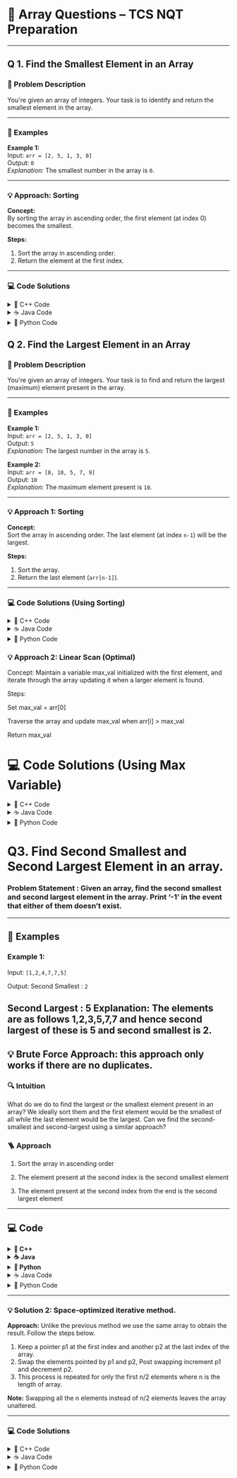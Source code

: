 # 📂 Array Questions – TCS NQT Preparation

---

## Q 1. Find the Smallest Element in an Array

### 🧩 Problem Description
You're given an array of integers. Your task is to identify and return the smallest element in the array.

---

### 🧪 Examples

**Example 1:**  
Input: `arr = [2, 5, 1, 3, 0]`  
Output: `0`  
_Explanation:_ The smallest number in the array is `0`.

---

### 💡 Approach: Sorting

**Concept:**  
By sorting the array in ascending order, the first element (at index 0) becomes the smallest.

**Steps:**
1. Sort the array in ascending order.
2. Return the element at the first index.

---

### 💻 Code Solutions

<details>
<summary>🔷 C++ Code</summary>

```cpp
#include <bits/stdc++.h>
using namespace std;

// Function to find the minimum element
int findMinElement(vector<int>& nums) {
    sort(nums.begin(), nums.end());  // Sort the array
    return nums[0];                  // First element is the smallest
}

int main() {
    vector<int> arr1 = {2, 5, 1, 3, 0};
    vector<int> arr2 = {8, 10, 5, 7, 9};

    cout << "Smallest element in arr1: " << findMinElement(arr1) << endl;
    cout << "Smallest element in arr2: " << findMinElement(arr2) << endl;

    return 0;
} 
```

</details> <details> <summary>☕ Java Code</summary>

```Java
import java.util.Arrays;

public class Main {
    // Function to return the smallest element
    static int findMinElement(int[] arr) {
        Arrays.sort(arr);  // Sort the array
        return arr[0];     // First element is the minimum
    }

    public static void main(String[] args) {
        int[] arr1 = {2, 5, 1, 3, 0};
        int[] arr2 = {8, 10, 5, 7, 9};

        System.out.println("Smallest element in arr1: " + findMinElement(arr1));
        System.out.println("Smallest element in arr2: " + findMinElement(arr2));
    }
}
```

</details> <details> <summary>🐍 Python Code</summary>

```Python
def find_min_element(arr):
    arr.sort()  # Sort the array
    return arr[0]  # Return the first (smallest) element
```

# Example usage
arr1 = [2, 5, 1, 3, 0]
arr2 = [8, 10, 5, 7, 9]

print("Smallest element in arr1:", find_min_element(arr1))
print("Smallest element in arr2:", find_min_element(arr2))

</details>

## Q 2. Find the Largest Element in an Array

### 🧩 Problem Description
You're given an array of integers. Your task is to find and return the largest (maximum) element present in the array.

---

### 🧪 Examples

**Example 1:**  
Input: `arr = [2, 5, 1, 3, 0]`  
Output: `5`  
_Explanation:_ The largest number in the array is `5`.

**Example 2:**  
Input: `arr = [8, 10, 5, 7, 9]`  
Output: `10`  
_Explanation:_ The maximum element present is `10`.

---

### 💡 Approach 1: Sorting

**Concept:**  
Sort the array in ascending order. The last element (at index `n-1`) will be the largest.

**Steps:**
1. Sort the array.
2. Return the last element (`arr[n-1]`).

---

### 💻 Code Solutions (Using Sorting)

<details><summary>🔷 C++ Code</summary>

```cpp
#include <bits/stdc++.h>
using namespace std;

// Function to return the largest element after sorting
int findMaxSorted(vector<int>& arr) {
    sort(arr.begin(), arr.end());  // Sort in ascending order
    return arr[arr.size() - 1];    // Last element is the largest
}

int main() {
    vector<int> arr1 = {2, 5, 1, 3, 0};
    vector<int> arr2 = {8, 10, 5, 7, 9};

    cout << "The largest element in arr1: " << findMaxSorted(arr1) << endl;
    cout << "The largest element in arr2: " << findMaxSorted(arr2) << endl;

    return 0;
}
```
</details><details><summary>☕ Java Code</summary>

```Java
import java.util.Arrays;

public class Main {
    // Returns the maximum element using sorting
    static int findMaxSorted(int[] arr) {
        Arrays.sort(arr);
        return arr[arr.length - 1];  // Last element
    }

    public static void main(String[] args) {
        int[] arr1 = {2, 5, 1, 3, 0};
        int[] arr2 = {8, 10, 5, 7, 9};

        System.out.println("The largest element in arr1: " + findMaxSorted(arr1));
        System.out.println("The largest element in arr2: " + findMaxSorted(arr2));
    }
}
```
</details>

<details><summary>🐍 Python Code</summary>

```Python
def find_max_sorted(arr):
    arr.sort()  # Sort the array in ascending order
    return arr[-1]  # Return the last element
```
</details>

### 💡 Approach 2: Linear Scan (Optimal)
Concept:
Maintain a variable max_val initialized with the first element, and iterate through the array updating it when a larger element is found.

Steps:

Set max_val = arr[0]

Traverse the array and update max_val when arr[i] > max_val

Return max_val

# 💻 Code Solutions (Using Max Variable)
<details><summary>🔷 C++ Code</summary>

```cpp
#include <bits/stdc++.h>
using namespace std;

// Linear scan to find the largest element
int findLargestElement(int arr[], int n) {
    int max_val = arr[0];
    for (int i = 1; i < n; i++) {
        if (arr[i] > max_val)
            max_val = arr[i];
    }
    return max_val;
}

int main() {
    int arr1[] = {2, 5, 1, 3, 0};
    int arr2[] = {8, 10, 5, 7, 9};

    cout << "Largest in arr1: " << findLargestElement(arr1, 5) << endl;
    cout << "Largest in arr2: " << findLargestElement(arr2, 5) << endl;

    return 0;
}
```
</details><details><summary>☕ Java Code</summary>

```java
public class Main {
    // Linear scan to find maximum element
    static int findMax(int[] arr) {
        int max = arr[0];
        for (int i = 1; i < arr.length; i++) {
            if (arr[i] > max)
                max = arr[i];
        }
        return max;
    }

    public static void main(String[] args) {
        int[] arr1 = {2, 5, 1, 3, 0};
        int[] arr2 = {8, 10, 5, 7, 9};

        System.out.println("Largest in arr1: " + findMax(arr1));
        System.out.println("Largest in arr2: " + findMax(arr2));
    }
}
```

</details>

<details><summary>🐍 Python Code</summary>

```python

def find_max(arr):
    max_val = arr[0]
    for num in arr[1:]:
        if num > max_val:
            max_val = num
    return max_val
```

# Example usage
arr1 = [2, 5, 1, 3, 0]
arr2 = [8, 10, 5, 7, 9]

print("Largest in arr1:", find_max(arr1))
print("Largest in arr2:", find_max(arr2))

📊 Time & Space Complexity (Linear Scan)
Time Complexity: O(N) — Each element visited once

Space Complexity: O(1) — No extra space used

</details>

# Q3. Find Second Smallest and Second Largest Element in an array.

### **Problem Statement** : Given an array, find the **second smallest** and **second largest** element in the array. Print ‘-1’ in the event that either of them doesn’t exist.
---

## 🧠 Examples

### **Example 1:**
Input: `[1,2,4,7,7,5] `

Output: Second Smallest : `2`

Second Largest : 5
Explanation: The elements are as follows 1,2,3,5,7,7 and hence second largest of these is 5 and second smallest is 2.
---

## 💡 Brute Force Approach: this approach only works if there are no duplicates.

### 🔍 Intuition  
What do we do to find the largest or the smallest element present in an array? We ideally sort them and the first element would be the smallest of all while the last element would be the largest. Can we find the second-smallest and second-largest using a similar approach?

### 🪜 Approach
1. Sort the array in ascending order

2. The element present at the second index is the second smallest element

3. The element present at the second index from the end is the second largest element

---

## 💻 Code

<details>
<summary><b>🔵 C++</b></summary>

```cpp
#include<bits/stdc++.h>
using namespace std;
void getElements(int arr[],int n)
{
    if(n==0 || n==1)
        cout<<-1<<" "<<-1<<endl;  // edge case when only one element is present in array
    sort(arr,arr+n);
    int small=arr[1];
    int large=arr[n-2];
    cout<<"Second smallest is "<<small<<endl;
    cout<<"Second largest is "<<large<<endl;
}
int main()
{
    int arr[]={1,2,4,6,7,5};
    int n=sizeof(arr)/sizeof(arr[0]);
    getElements(arr,n);
    return 0;
}
```
</details>

<details> <summary><b>☕ Java</b></summary>

```Java
import java.io.*;
import java.util.Arrays;
class Test
{
static private void getElements(int[] arr, int n)
{
	if (n == 0 || n==1)
	{
		System.out.print(-1);
		System.out.print(" ");
		System.out.print(-1);
		System.out.print("\n");
	}
	Arrays.sort(arr);
	int small = arr[1];
	int large = arr[n - 2];
	System.out.println("Second smallest is "+small);
	System.out.println("Second largest is "+large);
}
public static void main(String[] args)
{
	int[] arr = {1, 2, 4, 6, 7, 5};
	int n = arr.length;
	getElements(arr, n);
}
}
```

</details>

<details> <summary><b>🐍 Python</b></summary>

```Python
def getElements(arr, n):
    if n == 0 or n == 1:
        print(-1, -1)  # edge case when only one element is present in array
    arr.sort()
    small = arr[1]
    large = arr[n-2]
    print("Second smallest is", small)
    print("Second largest is", large)

if __name__ == '__main__':
    arr = [1, 2, 4, 6, 7, 5]
    n = len(arr)
    getElements(arr, n)

</details>
---
</details>

## Q 4. Reverse a given Array

### 🧩 Problem Description: You are given an array. The task is to reverse the array and print it. 

---

### 🧪 Examples

**Example 1:**  
Input: N = `5`, `arr[] = {5,4,3,2,1}`
Output: `{1,2,3,4,5}`
_Explanation_: Since the order of elements gets reversed the first element will occupy the fifth position, the second element occupies the fourth position and so on.
---

### 💡 Solution 1: Using an extra array.

**Approach:**  Declare an array,ans[] of the same size as the input array. Iterate from the back of the input array while storing the elements in ans[]  in opposite direction.

---

### 💻 Code Solutions

<details>
<summary>🔷 C++ Code</summary>

```cpp

#include <iostream>
using namespace std;
//Function to print array
void printArray(int ans[], int n) {
  cout << "The reversed array is:- " << endl;
   for (int i = 0; i < n; i++) {
      cout << ans[i] << " ";
   }
}
//Function to reverse array using an auxiliary array
void reverseArray(int arr[], int n) {
   int ans[n];
   for (int i = n - 1; i >= 0; i--) {
      ans[n - i - 1] = arr[i];
   }
   printArray(ans, n);
}
int main() {
   int n = 5;
   int arr[] = {5,4,3,2,1};
   reverseArray(arr, n);
   return 0;
}

```

</details> <details> <summary>☕ Java Code</summary>

```Java
public class Main {
   //Function to print array
   static void printArray(int ans[], int n) {
      System.out.print("Reversed array is:- \n");
      for (int i = 0; i < n; i++) {
         System.out.print(ans[i] + " ");
      }
   }
   //Function to reverse array using an auxiliary array
   static void reverseArray(int arr[], int n) {
      int[] ans = new int[n];
      for (int i = n - 1; i >= 0; i--) {
         ans[n - i - 1] = arr[i];
      }
      printArray(ans, n);
   }
   public static void main(String[] args) {
      int n = 5;
      int arr[] = { 5, 4, 3, 2, 1};
      reverseArray(arr, n);
   }
}

```

</details> <details> <summary>🐍 Python Code</summary>

```Python
# function to print array
def printArray(arr, n):
    print("The reversed array is:- ")
    for i in range(n):
        print(arr[i], end=" ")
    print()


def reverseArray(arr, n):
    ans = [0] * n
    for i in range(n - 1, -1, -1):
        ans[n - i - 1] = arr[i]
    printArray(ans, n)


# Driver Code
if __name__ == "__main__":
    arr = [5, 4, 3, 2, 1]
    n = len(arr)
    reverseArray(arr, n)

```

### Time Complexity:  O(n), single-pass for reversing array.
### Space Complexity: O(n), for the extra array used.
</details>

---

### 💡 Solution 2: Space-optimized iterative method.

**Approach:**  Unlike the previous method we use the same array to obtain the result. Follow the steps below.

1. Keep a pointer p1  at the first index and another p2 at the last index of the array. 
2. Swap the elements pointed by p1 and p2, Post swapping increment p1 and decrement p2.
3. This process is repeated for only the first n/2 elements where n is the length of array.

**Note:** Swapping all the n elements instead of n/2 elements leaves the array unaltered.

---

### 💻 Code Solutions

<details>
<summary>🔷 C++ Code</summary>

```cpp

#include <iostream>

using namespace std;
//Function to print array
void printArray(int arr[], int n) {
   cout << "The reversed array is:- " << endl;
   for (int i = 0; i < n; i++) {
      cout << arr[i] << " ";
   }
}
//Function to reverse array 
void reverseArray(int arr[], int n) {
   int p1 = 0, p2 = n - 1;
   while (p1 < p2) {
      swap(arr[p1], arr[p2]);
      p1++; p2--;
   }
   printArray(arr, n);
}
int main() {
   int n = 5;
   int arr[] = { 5, 4, 3, 2, 1};
   reverseArray(arr, n);
   return 0;
}

```

</details> <details> <summary>☕ Java Code</summary>

```Java
public class Main {
   //Function to print array
   static void printArray(int arr[], int n) {
      System.out.print("Reversed array is:- \n");
      for (int i = 0; i < n; i++) {
         System.out.print(arr[i] + " ");
      }
   }
   //Function to reverse array 
   static void reverseArray(int arr[], int n) {
      int p1 = 0, p2 = n - 1;
      while (p1 < p2) {
         int tmp = arr[p1];
         arr[p1] = arr[p2];
         arr[p2] = tmp;
         p1++;
         p2--;
      }
      printArray(arr, n);
   }
   public static void main(String[] args) {
      int n = 5;
      int arr[] = { 5, 4, 3, 2, 1};
      reverseArray(arr, n);

   }
} 

```

</details> <details> <summary>🐍 Python Code</summary>

```Python
# function to print array
def printArray(arr, n):
    print("The reversed array is:- ")
    for i in range(n):
        print(arr[i], end=" ")
    print()




def reverseArray(arr, n):
    p1 = 0
    p2 = n - 1
    while p1 < p2:
        arr[p1], arr[p2] = arr[p2], arr[p1]
        p1 += 1
        p2 -= 1
    printArray(arr, n)

# Driver Code
if __name__ == "__main__":
    arr = [5, 4, 3, 2, 1]
    n = len(arr)
    reverseArray(arr, n)

```

### Time Complexity:  O(n), single-pass involved.
### Space Complexity: O(1)
</details>





